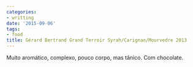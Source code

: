 ```yaml
---
categories:
- writting
date: '2015-09-06'
tags:
- food
title: Gérard Bertrand Grand Terroir Syrah/Carignan/Mourvedre 2013
---
```


Muito aromático, complexo, pouco corpo, mas tânico. Com chocolate.

